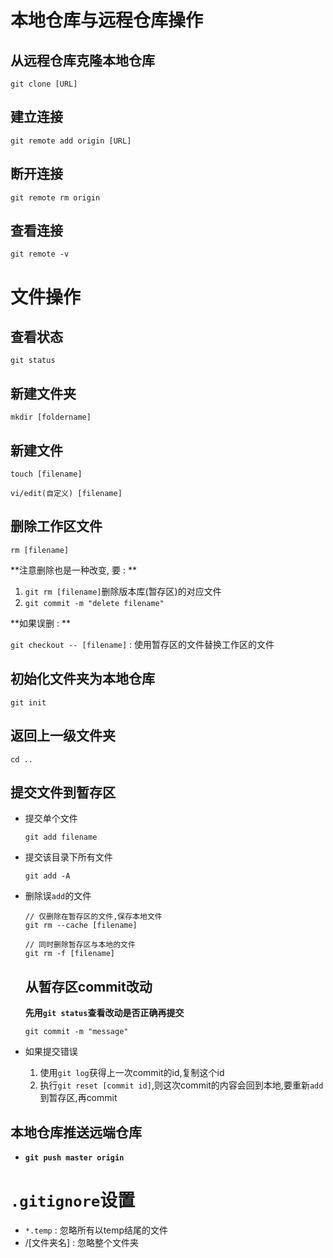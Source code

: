 # 本地仓库与远程仓库操作

## 从远程仓库克隆本地仓库

```
git clone [URL]
```

## 建立连接

```
git remote add origin [URL]
```

## 断开连接

```
git remote rm origin
```

## 查看连接

```
git remote -v
```

# 文件操作

## 查看状态

```
git status
```

## 新建文件夹

```
mkdir [foldername]
```

## 新建文件

``` 
touch [filename]
```

```
vi/edit(自定义) [filename]
```

## 删除工作区文件

```
rm [filename]
```

**注意删除也是一种改变, 要 : **

1. `git rm [filename]`删除版本库(暂存区)的对应文件
2. `git commit -m "delete filename"`

**如果误删 : **

`git checkout -- [filename]` : 使用暂存区的文件替换工作区的文件

## 初始化文件夹为本地仓库

```
git init
```

## 返回上一级文件夹

```
cd ..
```

## 提交文件到暂存区

* 提交单个文件

  ```
  git add filename
  ```

* 提交该目录下所有文件

  ```
  git add -A
  ```

* 删除误`add`的文件

  ```
  // 仅删除在暂存区的文件,保存本地文件
  git rm --cache [filename]
  
  // 同时删除暂存区与本地的文件
  git rm -f [filename]
  ```

  ## 从暂存区commit改动

  **先用`git status`查看改动是否正确再提交**

  ```
  git commit -m "message"
  ```

* 如果提交错误

  1. 使用`git log`获得上一次commit的id,复制这个id
  2. 执行`git reset [commit id]`,则这次commit的内容会回到本地,要重新`add`到暂存区,再commit

## 本地仓库推送远端仓库

* **`git push master origin`**

# `.gitignore`设置

* `*.temp` : 忽略所有以temp结尾的文件
* /[文件夹名] : 忽略整个文件夹

